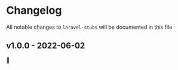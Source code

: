 # Changelog

All notable changes to `laravel-stubs` will be documented in this file

## v1.0.0 - 2022-06-02

:tada:
